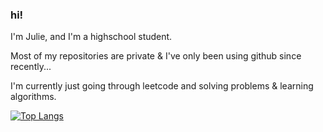 ### hi! 

I'm Julie, and I'm a highschool student.

Most of my repositories are private & I've only been using github since recently...

I'm currently just going through leetcode and solving problems & learning algorithms.

[![Top Langs](https://github-readme-stats.vercel.app/api/top-langs/?username=anuraghazra)](https://github.com/jjliewie/jjliewie)


<!--
**jjliewie/jjliewie** is a ✨ _special_ ✨ repository because its `README.md` (this file) appears on your GitHub profile.

Here are some ideas to get you started:

- 🔭 I’m currently working on ...
- 🌱 I’m currently learning ...
- 👯 I’m looking to collaborate on ...
- 🤔 I’m looking for help with ...
- 💬 Ask me about ...
- 📫 How to reach me: ...
- 😄 Pronouns: ...
- ⚡ Fun fact: ...
-->
